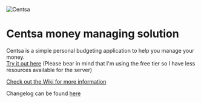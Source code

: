 ![Centsa](https://raw.githubusercontent.com/nohorjo/Centsa/master/application/layout/default/logo.svg?sanitize=true)
# Centsa money managing solution
Centsa is a simple personal budgeting application to help you manage your money.  
[Try it out here](https://centsa.herokuapp.com) (Please bear in mind that I'm using the free tier so I have less resources available for the server)

[Check out the Wiki for more information](https://github.com/nohorjo/Centsa/wiki)

Changelog can be found [here](https://github.com/nohorjo/Centsa/wiki/Changelog)
